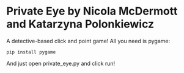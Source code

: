 # Private Eye by Nicola McDermott and Katarzyna Polonkiewicz

A detective-based click and point game!
All you need is pygame:
```
pip install pygame
```
And just open private_eye.py and click run!
